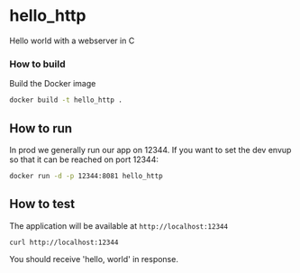 # hello_http
Hello world with a webserver in C


### How to build

Build the Docker image
```bash
docker build -t hello_http .
```

## How to run
In prod we generally run our app on 12344.  If you want to set the dev envup so that it can be reached on port 12344:

```bash
docker run -d -p 12344:8081 hello_http
```


## How to test

The application will be available at `http://localhost:12344`

```bash
curl http://localhost:12344
```

You should receive 'hello, world' in response.


